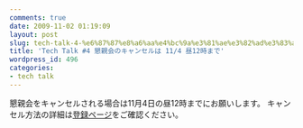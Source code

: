 ```yaml
---
comments: true
date: 2009-11-02 01:19:09
layout: post
slug: tech-talk-4-%e6%87%87%e8%a6%aa%e4%bc%9a%e3%81%ae%e3%82%ad%e3%83%a3%e3%83%b3%e3%82%bb%e3%83%ab%e3%81%af-114-%e6%98%bc12%e6%99%82%e3%81%be%e3%81%a7
title: 'Tech Talk #4 懇親会のキャンセルは 11/4 昼12時まで'
wordpress_id: 496
categories:
- tech talk
---
```


懇親会をキャンセルされる場合は11月4日の昼12時までにお願いします。
キャンセル方法の詳細は[登録ページ](http://atnd.org/events/1684#comment)をご確認ください。
